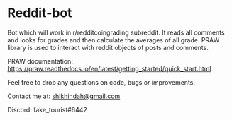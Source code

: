 # Reddit-bot

Bot which will work in r/redditcoingrading subreddit. It reads all comments and looks for grades and then calculate the averages of all grade.
PRAW library is used to interact with reddit objects of posts and comments.

PRAW documentation: https://praw.readthedocs.io/en/latest/getting_started/quick_start.html

Feel free to drop any questions on code, bugs or improvements.

Contact me at:
shikhindah@gmail.com

Discord: fake_tourist#6442
